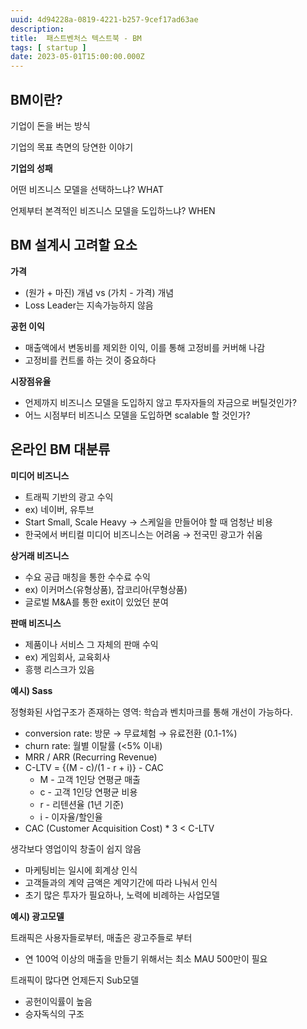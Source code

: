 ```yaml
---
uuid: 4d94228a-0819-4221-b257-9cef17ad63ae
description: 
title:  패스트벤처스 텍스트북 - BM
tags: [ startup ]
date: 2023-05-01T15:00:00.000Z
---
```









## BM이란?

기업이 돈을 버는 방식

기업의 목표 측면의 당연한 이야기

**기업의 성패**

어떤 비즈니스 모델을 선택하느냐? WHAT

언제부터 본격적인 비즈니스 모델을 도입하느냐? WHEN

## BM 설계시 고려할 요소

**가격**

- (원가 + 마진) 개념 vs (가치 - 가격) 개념
- Loss Leader는 지속가능하지 않음

**공헌 이익**

- 매출액에서 변동비를 제외한 이익, 이를 통해 고정비를 커버해 나감
- 고정비를 컨트롤 하는 것이 중요하다

**시장점유율**

- 언제까지 비즈니스 모델을 도입하지 않고 투자자들의 자금으로 버틸것인가?
- 어느 시점부터 비즈니스 모델을 도입하면 scalable 할 것인가?

## 온라인 BM 대분류

**미디어 비즈니스**

- 트래픽 기반의 광고 수익
- ex) 네이버, 유투브
- Start Small, Scale Heavy → 스케일을 만들어야 할 때 엄청난 비용
- 한국에서 버티컬 미디어 비즈니스는 어려움 → 전국민 광고가 쉬움

**상거래 비즈니스**

- 수요 공급 매칭을 통한 수수료 수익
- ex) 이커머스(유형상품), 잡코리아(무형상품)
- 글로벌 M&A를 통한 exit이 있었던 분여

**판매 비즈니스**

- 제품이나 서비스 그 자체의 판매 수익
- ex) 게임회사, 교육회사
- 흥행 리스크가 있음

**예시) Sass**

정형화된 사업구조가 존재하는 영역: 학습과 벤치마크를 통해 개선이 가능하다.

- conversion rate: 방문 → 무료체험 → 유료전환 (0.1-1%)
- churn rate: 월별 이탈률 (<5% 이내)
- MRR / ARR (Recurring Revenue)
- C-LTV = {(M - c)/(1 - r + i)} - CAC
    - M - 고객 1인당 연평균 매출
    - c - 고객 1인당 연평균 비용
    - r - 리텐션율 (1년 기준)
    - i - 이자율/할인율
- CAC (Customer Acquisition Cost) * 3 < C-LTV

생각보다 영업이익 창출이 쉽지 않음

- 마케팅비는 일시에 회계상 인식
- 고객들과의 계약 금액은 계약기간에 따라 나눠서 인식
- 초기 많은 투자가 필요하나, 노력에 비례하는 사업모델

**예시) 광고모델**

트래픽은 사용자들로부터, 매출은 광고주들로 부터

- 연 100억 이상의 매출을 만들기 위해서는 최소 MAU 500만이 필요

트래픽이 많다면 언제든지 Sub모델

- 공헌이익률이 높음
- 승자독식의 구조
